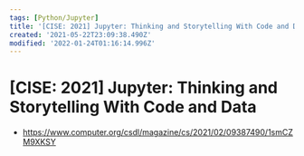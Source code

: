 ```yaml
---
tags: [Python/Jupyter]
title: '[CISE: 2021] Jupyter: Thinking and Storytelling With Code and Data'
created: '2021-05-22T23:09:38.490Z'
modified: '2022-01-24T01:16:14.996Z'
---
```


# [CISE: 2021] Jupyter: Thinking and Storytelling With Code and Data


* https://www.computer.org/csdl/magazine/cs/2021/02/09387490/1smCZM9XKSY
